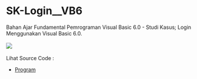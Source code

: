 # SK-Login__VB6
Bahan Ajar Fundamental Pemrograman Visual Basic 6.0 - Studi Kasus; Login Menggunakan Visual Basic 6.0.<br><br>
<img src="https://github.com/RizkyKhapidsyah/SK-Login__VB6/tree/main/result"><br><br>
Lihat Source Code : <br>
- <a href="https://github.com/RizkyKhapidsyah/SK-Login__VB6">Program</a>
